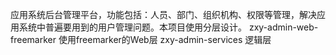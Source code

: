 应用系统后台管理平台，功能包括：人员、部门、组织机构、权限等管理，解决应用系统中普遍要用到的用户管理问题。本项目使用分层设计。
zxy-admin-web-freemarker  使用freemarker的Web层
zxy-admin-services   逻辑层
